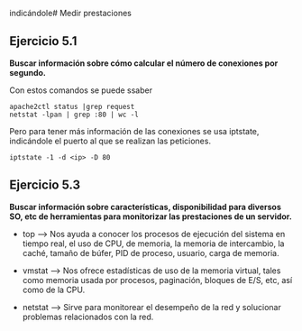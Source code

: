 indicándole# Medir prestaciones

## Ejercicio 5.1
**Buscar información sobre cómo calcular el número de conexiones por segundo.**

Con estos comandos se puede ssaber
 ```
 apache2ctl status |grep request  
 netstat -lpan | grep :80 | wc -l
 ```

Pero para tener más información de las conexiones se usa iptstate, indicándole el puerto al que se realizan las peticiones.

```
iptstate -1 -d <ip> -D 80
```


## Ejercicio 5.3
**Buscar información sobre características, disponibilidad para diversos SO, etc de herramientas para monitorizar las prestaciones de un servidor.**

* top --> Nos ayuda a conocer los procesos de ejecución del sistema en tiempo real, el uso de CPU, de memoria, la memoria de intercambio, la caché, tamaño de búfer, PID de proceso, usuario, carga de memoria.

* vmstat --> Nos ofrece estadísticas de uso de la memoria virtual, tales como memoria usada por procesos, paginación, bloques de E/S, etc, así como de la CPU.

* netstat --> Sirve para monitorear el desempeño de la red y solucionar problemas relacionados con la red.
